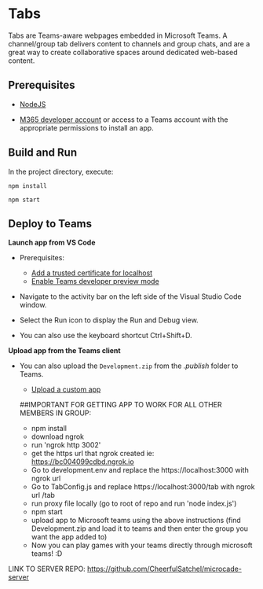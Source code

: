 # Tabs

Tabs are Teams-aware webpages embedded in Microsoft Teams. A channel/group tab delivers content to channels and group chats, and are a great way to create collaborative spaces around dedicated web-based content.

## Prerequisites

- [NodeJS](https://nodejs.org/en/)

- [M365 developer account](https://docs.microsoft.com/en-us/microsoftteams/platform/concepts/build-and-test/prepare-your-o365-tenant) or access to a Teams account with the appropriate permissions to install an app.

## Build and Run

In the project directory, execute:

`npm install`

`npm start`

## Deploy to Teams

**Launch app from VS Code**

- Prerequisites:

  - [Add a trusted certificate for localhost](https://aka.ms/teams-toolkit-trusted-cert)
  - [Enable Teams developer preview mode](https://aka.ms/teams-toolkit-enable-devpreview)

- Navigate to the activity bar on the left side of the Visual Studio Code window.
- Select the Run icon to display the Run and Debug view.
- You can also use the keyboard shortcut Ctrl+Shift+D.

**Upload app from the Teams client**

- You can also upload the `Development.zip` from the _.publish_ folder to Teams.

  - [Upload a custom app](https://aka.ms/teams-toolkit-uploadapp)

  ##IMPORTANT FOR GETTING APP TO WORK FOR ALL OTHER MEMBERS IN GROUP:

  - npm install
  - download ngrok
  - run 'ngrok http 3002'
  - get the https url that ngrok created ie: https://bc004099cdbd.ngrok.io
  - Go to development.env and replace the https://localhost:3000 with ngrok url
  - Go to TabConfig.js and replace https://localhost:3000/tab with ngrok url /tab
  - run proxy file locally (go to root of repo and run 'node index.js')
  - npm start
  - upload app to Microsoft teams using the above instructions (find Development.zip and load it to teams and then enter the group you want the app added to)
  - Now you can play games with your teams directly through microsoft teams! :D



LINK TO SERVER REPO: https://github.com/CheerfulSatchel/microcade-server
